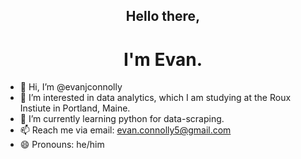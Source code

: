 <!DOCTYPE html>
<html lang="en">
<head>
  <meta charset="UTF-8">
  <meta name="viewport" content="width=device-width, initial-scale=1.0">
</head>
<body>
  <h2 align="center">Hello there,</h2>
  <h1 align="center">I'm Evan.</h1>
</body>
</html>

- 👋 Hi, I’m @evanjconnolly
- 👀 I’m interested in data analytics, which I am studying at the Roux Instiute in Portland, Maine.
- 🌱 I’m currently learning python for data-scraping.
- 📫 Reach me via email: evan.connolly5@gmail.com
- 😄 Pronouns: he/him

<!---
evanjconnolly/evanjconnolly is a ✨ special ✨ repository because its `README.md` (this file) appears on your GitHub profile.
You can click the Preview link to take a look at your changes.
--->
